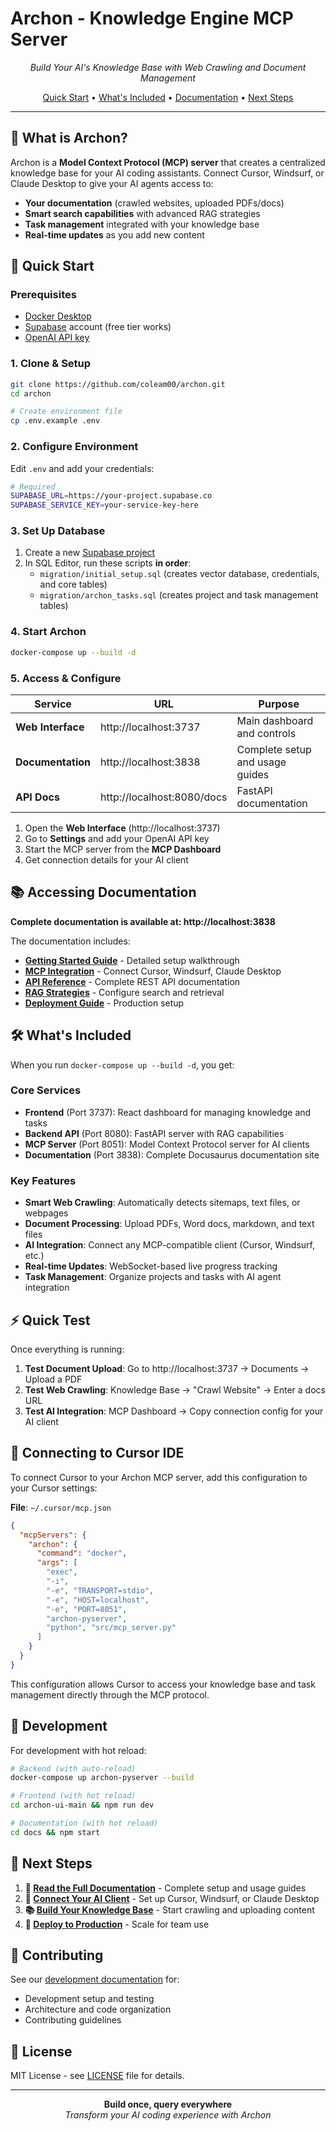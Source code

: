 # Archon - Knowledge Engine MCP Server

<p align="center">
  <em>Build Your AI's Knowledge Base with Web Crawling and Document Management</em>
</p>

<p align="center">
  <a href="#-quick-start">Quick Start</a> •
  <a href="#-whats-included">What's Included</a> •
  <a href="#-accessing-documentation">Documentation</a> •
  <a href="#-next-steps">Next Steps</a>
</p>

---

## 🎯 What is Archon?

Archon is a **Model Context Protocol (MCP) server** that creates a centralized knowledge base for your AI coding assistants. Connect Cursor, Windsurf, or Claude Desktop to give your AI agents access to:

- **Your documentation** (crawled websites, uploaded PDFs/docs)
- **Smart search capabilities** with advanced RAG strategies  
- **Task management** integrated with your knowledge base
- **Real-time updates** as you add new content

## 🚀 Quick Start

### Prerequisites
- [Docker Desktop](https://www.docker.com/products/docker-desktop/)
- [Supabase](https://supabase.com/) account (free tier works)
- [OpenAI API key](https://platform.openai.com/api-keys)

### 1. Clone & Setup

```bash
git clone https://github.com/coleam00/archon.git
cd archon

# Create environment file
cp .env.example .env
```

### 2. Configure Environment

Edit `.env` and add your credentials:

```bash
# Required
SUPABASE_URL=https://your-project.supabase.co
SUPABASE_SERVICE_KEY=your-service-key-here
```

### 3. Set Up Database

1. Create a new [Supabase project](https://supabase.com/dashboard)
2. In SQL Editor, run these scripts **in order**:
   - `migration/initial_setup.sql` (creates vector database, credentials, and core tables)
   - `migration/archon_tasks.sql` (creates project and task management tables)

### 4. Start Archon

```bash
docker-compose up --build -d
```

### 5. Access & Configure

| Service | URL | Purpose |
|---------|-----|---------|
| **Web Interface** | http://localhost:3737 | Main dashboard and controls |
| **Documentation** | http://localhost:3838 | Complete setup and usage guides |
| **API Docs** | http://localhost:8080/docs | FastAPI documentation |

1. Open the **Web Interface** (http://localhost:3737)
2. Go to **Settings** and add your OpenAI API key
3. Start the MCP server from the **MCP Dashboard**
4. Get connection details for your AI client

## 📚 Accessing Documentation

**Complete documentation is available at: http://localhost:3838**

The documentation includes:

- **[Getting Started Guide](http://localhost:3838/docs/getting-started)** - Detailed setup walkthrough
- **[MCP Integration](http://localhost:3838/docs/mcp-overview)** - Connect Cursor, Windsurf, Claude Desktop
- **[API Reference](http://localhost:3838/docs/api-reference)** - Complete REST API documentation
- **[RAG Strategies](http://localhost:3838/docs/rag)** - Configure search and retrieval
- **[Deployment Guide](http://localhost:3838/docs/deployment)** - Production setup

## 🛠️ What's Included

When you run `docker-compose up --build -d`, you get:

### Core Services
- **Frontend** (Port 3737): React dashboard for managing knowledge and tasks
- **Backend API** (Port 8080): FastAPI server with RAG capabilities
- **MCP Server** (Port 8051): Model Context Protocol server for AI clients
- **Documentation** (Port 3838): Complete Docusaurus documentation site

### Key Features  
- **Smart Web Crawling**: Automatically detects sitemaps, text files, or webpages
- **Document Processing**: Upload PDFs, Word docs, markdown, and text files
- **AI Integration**: Connect any MCP-compatible client (Cursor, Windsurf, etc.)
- **Real-time Updates**: WebSocket-based live progress tracking
- **Task Management**: Organize projects and tasks with AI agent integration

## ⚡ Quick Test

Once everything is running:

1. **Test Document Upload**: Go to http://localhost:3737 → Documents → Upload a PDF
2. **Test Web Crawling**: Knowledge Base → "Crawl Website" → Enter a docs URL
3. **Test AI Integration**: MCP Dashboard → Copy connection config for your AI client

## 🔌 Connecting to Cursor IDE

To connect Cursor to your Archon MCP server, add this configuration to your Cursor settings:

**File**: `~/.cursor/mcp.json`

```json
{
  "mcpServers": {
    "archon": {
      "command": "docker",
      "args": [
        "exec", 
        "-i",
        "-e", "TRANSPORT=stdio",
        "-e", "HOST=localhost", 
        "-e", "PORT=8051",
        "archon-pyserver",
        "python", "src/mcp_server.py"
      ]
    }
  }
}
```

This configuration allows Cursor to access your knowledge base and task management directly through the MCP protocol.

## 🔧 Development

For development with hot reload:

```bash
# Backend (with auto-reload)
docker-compose up archon-pyserver --build

# Frontend (with hot reload) 
cd archon-ui-main && npm run dev

# Documentation (with hot reload)
cd docs && npm start
```

## 🎯 Next Steps

1. **📖 [Read the Full Documentation](http://localhost:3838)** - Complete setup and usage guides
2. **🔌 [Connect Your AI Client](http://localhost:3838/docs/mcp-overview)** - Set up Cursor, Windsurf, or Claude Desktop
3. **📚 [Build Your Knowledge Base](http://localhost:3838/docs/getting-started#building-your-knowledge-base)** - Start crawling and uploading content
4. **🚀 [Deploy to Production](http://localhost:3838/docs/deployment)** - Scale for team use

## 🤝 Contributing

See our [development documentation](http://localhost:3838/docs/testing) for:
- Development setup and testing
- Architecture and code organization  
- Contributing guidelines

## 📄 License

MIT License - see [LICENSE](LICENSE) file for details.

---

<p align="center">
  <strong>Build once, query everywhere</strong><br>
  <em>Transform your AI coding experience with Archon</em>
</p>